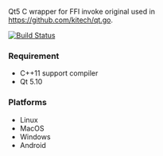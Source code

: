 
Qt5 C wrapper for FFI invoke original used in https://github.com/kitech/qt.go.

[![Build Status](https://travis-ci.org/kitech/qt.inline.svg?branch=master)](https://travis-ci.org/kitech/qt.inline)

### Requirement

* C++11 support compiler
* Qt 5.10

### Platforms

* Linux
* MacOS
* Windows
* Android


